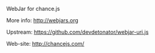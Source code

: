 WebJar for chance.js

More info: http://webjars.org

Upstream: https://github.com/devdetonator/webjar-uri.js

Web-site: http://chancejs.com/